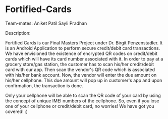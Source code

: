 # Fortified-Cards

Team-mates:
Aniket Patil
Sayli Pradhan

Description:

Fortified Cards is our Final Masters Project under Dr. Birgit Penzenstadler. It is an Android Application to perform secure credit/debit card transactions. We have envisioned the existence of encrypted QR codes on credit/debit cards which will have its card number associated with it. In order to pay at a grocery store/gas station, the customer has to scan his/her credit/debit card with our app. Then scan the vendor's QR code which is associated with his/her bank account. Now, the vendor will enter the due amount on his/her cellphone. This due amount will pop up in customer's app and upon confirmation, the transaction is done. 

Only your cellphone will be able to scan the QR code of your card by using the concept of unique IMEI numbers of the cellphone. So, even if you lose one of your cellphone or credit/debit card, no worries! We have got you covered! :)
